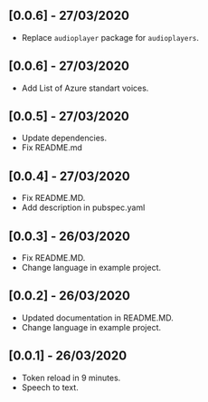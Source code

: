 ## [0.0.6] - 27/03/2020

* Replace `audioplayer` package for `audioplayers`.

## [0.0.6] - 27/03/2020

* Add List of Azure standart voices.

## [0.0.5] - 27/03/2020

* Update dependencies.
* Fix README.md

## [0.0.4] - 27/03/2020

* Fix README.MD.
* Add description in pubspec.yaml

## [0.0.3] - 26/03/2020

* Fix README.MD.
* Change language in example project.

## [0.0.2] - 26/03/2020

* Updated documentation in README.MD.
* Change language in example project.

## [0.0.1] - 26/03/2020

* Token reload in 9 minutes.
* Speech to text.
